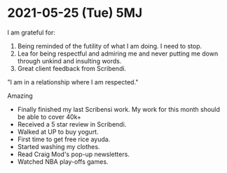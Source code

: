 # 2021-05-25 (Tue) 5MJ

I am grateful for:

1. Being reminded of the futility of what I am doing. I need to stop.
2. Lea for being respectful and admiring me and never putting me down through unkind and insulting words.
3. Great client feedback from Scribendi.

"I am in a relationship where I am respected."

Amazing

- Finally finished my last Scribensi work. My work for this month should be able to cover 40k+
- Received a 5 star review in Scribendi.
- Walked at UP to buy yogurt.
- First time to get free rice ayuda.
- Started washing my clothes.
- Read Craig Mod's pop-up newsletters.
- Watched NBA play-offs games.


